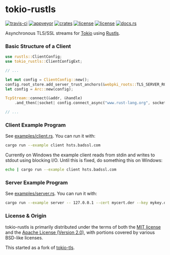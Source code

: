 # tokio-rustls
[![travis-ci](https://travis-ci.org/quininer/tokio-rustls.svg?branch=master)](https://travis-ci.org/quininer/tokio-rustls)
[![appveyor](https://ci.appveyor.com/api/projects/status/4ukw15enii50suqi?svg=true)](https://ci.appveyor.com/project/quininer/tokio-rustls)
[![crates](https://img.shields.io/crates/v/tokio-rustls.svg)](https://crates.io/crates/tokio-rustls)
[![license](https://img.shields.io/badge/License-MIT-blue.svg)](https://github.com/quininer/tokio-rustls/blob/master/LICENSE-MIT)
[![license](https://img.shields.io/badge/License-Apache%202.0-blue.svg)](https://github.com/quininer/tokio-rustls/blob/master/LICENSE-APACHE)
[![docs.rs](https://docs.rs/tokio-rustls/badge.svg)](https://docs.rs/tokio-rustls/)

Asynchronous TLS/SSL streams for [Tokio](https://tokio.rs/) using
[Rustls](https://github.com/ctz/rustls).

### Basic Structure of a Client

```rust
use rustls::ClientConfig;
use tokio_rustls::ClientConfigExt;

// ...

let mut config = ClientConfig::new();
config.root_store.add_server_trust_anchors(&webpki_roots::TLS_SERVER_ROOTS);
let config = Arc::new(config);

TcpStream::connect(&addr, &handle)
	.and_then(|socket| config.connect_async("www.rust-lang.org", socket))

// ...
```

### Client Example Program

See [examples/client.rs](examples/client.rs). You can run it with:

```sh
cargo run --example client hsts.badssl.com
```

Currently on Windows the example client reads from stdin and writes to stdout using
blocking I/O. Until this is fixed, do something this on Windows:

```sh
echo | cargo run --example client hsts.badssl.com
```

### Server Example Program

See [examples/server.rs](examples/server.rs). You can run it with:

```sh
cargo run --example server -- 127.0.0.1 --cert mycert.der --key mykey.der
```

### License & Origin

tokio-rustls is primarily distributed under the terms of both the [MIT license](LICENSE-MIT) and
the [Apache License (Version 2.0)](LICENSE-APACHE), with portions covered by various BSD-like
licenses.

This started as a fork of [tokio-tls](https://github.com/tokio-rs/tokio-tls).
